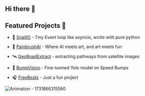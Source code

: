 ## Hi there 👋


## Featured Projects 🚀
- 🐌 [SnailIO](https://github.com/a-b-h-a-y-s-h-i-n-d-e/SnailIO) - Tiny Event loop like asyncio, wrote with pure python
- 🎨 [PainbrushAI](https://huggingface.co/spaces/ZapBot/paintbrushai) - Where AI meets art, and art meets fun
- 🛰️ [GeoRoadExtract](https://github.com/a-b-h-a-y-s-h-i-n-d-e/GeoRoadExtract) - extracting pathways from satellite images
- 🔭 [BumpVision](https://a-b-h-a-y-s-h-i-n-d-e.github.io/yolov5_speed_bumps/) - Fine-tunned Yolo model on Speed Bumps


- 🎧 [FreeBeats](https://free-beats.vercel.app/) - Just a fun project


![Animation - 1731866315580](https://github.com/user-attachments/assets/5395fa28-4b64-4dec-a700-1e8a8bdc91f5)
